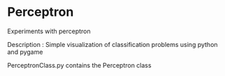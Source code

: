 # Perceptron
Experiments with perceptron

Description : Simple visualization of classification problems using  python and pygame 

PerceptronClass.py contains the Perceptron class 
